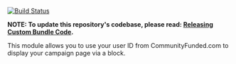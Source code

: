 [![Build Status](https://travis-ci.org/CuBoulder/custom_crowdfunding_bundle.svg?branch=master)](https://travis-ci.org/CuBoulder/custom_crowdfunding_bundle)

**NOTE: To update this repository's codebase, please read: [Releasing Custom Bundle Code](https://github.com/CuBoulder/express_documentation/blob/master/docs/creating_custom_bundles.md#releasing-custom-bundle-code).**

This module allows you to use your user ID from CommunityFunded.com to display your campaign page via a block.